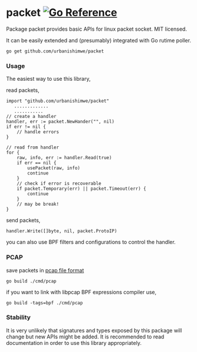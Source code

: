 # packet [![Go Reference](https://pkg.go.dev/badge/github.com/urbanishimwe/packet.svg)](https://pkg.go.dev/github.com/urbanishimwe/packet)

Package packet provides basic APIs for linux packet socket. MIT licensed.

It can be easily extended and (presumably) integrated with Go rutime poller.

```
go get github.com/urbanishimwe/packet
```

### Usage
The easiest way to use this library,

read packets,
```
import "github.com/urbanishimwe/packet"
   .............
   ...........
// create a handler
handler, err := packet.NewHander("", nil)
if err != nil {
    // handle errors
}

// read from handler
for {
    raw, info, err := handler.Read(true)
    if err == nil {
        usePacket(raw, info)
        continue
    }
    // check if error is recoverable
    if packet.Temporary(err) || packet.Timeout(err) {
        continue
    }
    // may be break!
}
```

send packets,
```
handler.Write([]byte, nil, packet.ProtoIP)
```

you can also use BPF filters and configurations to control the handler.

### PCAP
save packets in [pcap file format](https://github.com/urbanishimwe/packet/blob/master/cmd/pcap/pcap.go)
```
go build ./cmd/pcap
```

if you want to link with libpcap BPF expressions compiler use,
```
go build -tags=bpf ./cmd/pcap
```

### Stability

It is very unlikely that signatures and types exposed by this package will change but new APIs might be added. It is recommended to read documentation in order to use this library appropriately.
